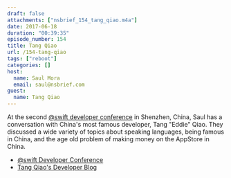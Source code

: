 ```yaml
---
draft: false
attachments: ["nsbrief_154_tang_qiao.m4a"]
date: 2017-06-18
duration: "00:39:35"
episode_number: 154
title: Tang Qiao
url: /154-tang-qiao
tags: ["reboot"]
categories: []
host: 
  name: Saul Mora
  email: saul@nsbrief.com
guest:
  name: Tang Qiao
---
```


At the second [@swift developer conference](http://atswift.io) in Shenzhen, China, Saul has a conversation with China's most famous developer, Tang "Eddie" Qiao. They discussed a wide variety of topics about speaking languages, being famous in China, and the age old problem of making money on the AppStore in China.

- [@swift Developer Conference](http://atswift.io)
- [Tang Qiao's Developer Blog](http://blog.devtang.com/)